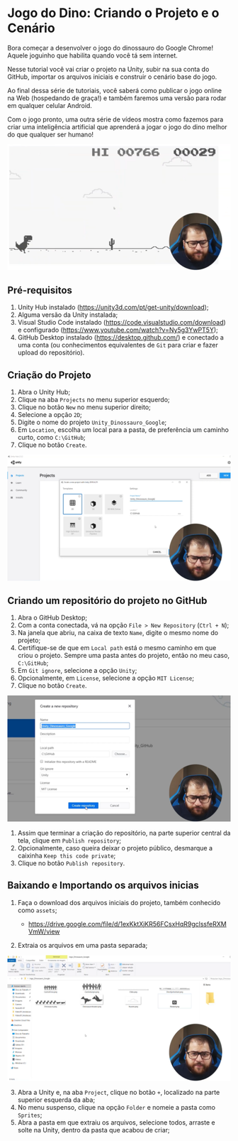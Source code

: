 # Jogo do Dino: Criando o Projeto e o Cenário

Bora começar a desenvolver o jogo do dinossauro do Google Chrome! Aquele joguinho que habilita quando você tá sem internet.

Nesse tutorial você vai criar o projeto na Unity, subir na sua conta do GitHub, importar os arquivos iniciais e construir o cenário base do jogo.

Ao final dessa série de tutoriais, você saberá como publicar o jogo online na Web (hospedando de graça!) e também faremos uma versão para rodar em qualquer celular Android.

Com o jogo pronto, uma outra série de vídeos mostra como fazemos para criar uma inteligência artificial que aprenderá a jogar o jogo do dino melhor do que qualquer ser humano!

![Imagem do Jogo](image-20210124150234720.png)

## Pré-requisitos

1. Unity Hub instalado (https://unity3d.com/pt/get-unity/download);
2. Alguma versão da Unity instalada;
3. Visual Studio Code instalado (https://code.visualstudio.com/download) e configurado (https://www.youtube.com/watch?v=Ny5g3YwPT5Y);
4. GitHub Desktop instalado (https://desktop.github.com/) e conectado a uma conta (ou conhecimentos equivalentes de `Git` para criar e fazer upload do repositório).

## Criação do Projeto

1. Abra o Unity Hub;
2. Clique na aba `Projects` no menu superior esquerdo;
3. Clique no botão `New` no menu superior direito;
4. Selecione a opção `2D`;
5. Digite o nome do projeto `Unity_Dinossauro_Google`;
6. Em `Location`, escolha um local para a pasta, de preferência um caminho curto, como `C:\GitHub`;
7. Clique no botão `Create`.

![Criação do projeto](image-20210124150604196.png)

## Criando um repositório do projeto no GitHub

1. Abra o GitHub Desktop;
2. Com a conta conectada, vá na opção `File > New Repository` (`Ctrl + N`);
3. Na janela que abriu, na caixa de texto `Name`, digite o mesmo nome do projeto;
4. Certifique-se de que em `Local path` está o mesmo caminho em que criou o projeto. Sempre uma pasta antes do projeto, então no meu caso, `C:\GitHub`;
5. Em `Git ignore`, selecione a opção `Unity`;
6. Opcionalmente, em `License`, selecione a opção `MIT License`;
7. Clique no botão `Create`.

![Criação do repositório](image-20210124151250132.png)

1. Assim que terminar a criação do repositório, na parte superior central da tela, clique em `Publish repository`;
2. Opcionalmente, caso queira deixar o projeto público, desmarque a caixinha `Keep this code private`;
3. Clique no botão `Publish repository`.

## Baixando e Importando os arquivos inicias

1. Faça o download dos arquivos iniciais do projeto, também conhecido como `assets`;

    - https://drive.google.com/file/d/1exKktXjKR56FCsxHqR9gclssfeRXMVmW/view
2. Extraia os arquivos em uma pasta separada;

![Arquivos iniciais](image-20210124151841439.png)

3. Abra a Unity e, na aba `Project`, clique no botão `+`, localizado na parte superior esquerda da aba;
4. No menu suspenso, clique na opção `Folder` e nomeie a pasta como `Sprites`;
5. Abra a pasta em que extraiu os arquivos, selecione todos, arraste e solte na Unity, dentro da pasta que acabou de criar;